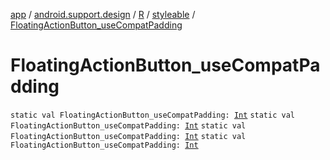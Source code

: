 [app](../../../index.md) / [android.support.design](../../index.md) / [R](../index.md) / [styleable](index.md) / [FloatingActionButton_useCompatPadding](.)

# FloatingActionButton_useCompatPadding

`static val FloatingActionButton_useCompatPadding: `[`Int`](https://kotlinlang.org/api/latest/jvm/stdlib/kotlin/-int/index.html)
`static val FloatingActionButton_useCompatPadding: `[`Int`](https://kotlinlang.org/api/latest/jvm/stdlib/kotlin/-int/index.html)
`static val FloatingActionButton_useCompatPadding: `[`Int`](https://kotlinlang.org/api/latest/jvm/stdlib/kotlin/-int/index.html)
`static val FloatingActionButton_useCompatPadding: `[`Int`](https://kotlinlang.org/api/latest/jvm/stdlib/kotlin/-int/index.html)